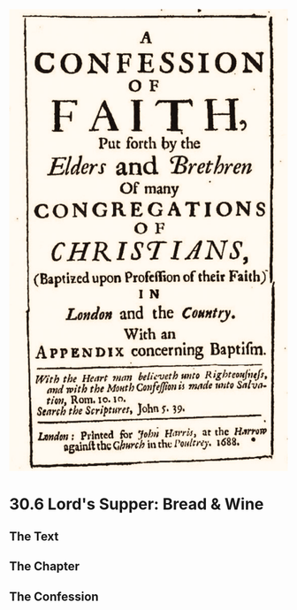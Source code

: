 <img class="intro-right" src="art-1689.png">

# 30.6 Lord's Supper: Bread & Wine

## The Text

## The Chapter

### 

## The Confession

### 
